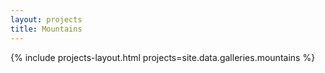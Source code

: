 ```yaml
---
layout: projects
title: Mountains
---
```


{% include projects-layout.html projects=site.data.galleries.mountains %}
